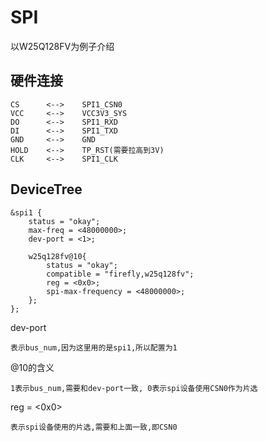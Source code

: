 # SPI

以W25Q128FV为例子介绍

## 硬件连接

	CS		<--> 	SPI1_CSN0
	VCC		<--> 	VCC3V3_SYS
	DO		<--> 	SPI1_RXD
	DI		<--> 	SPI1_TXD
	GND		<--> 	GND
	HOLD	<--> 	TP_RST(需要拉高到3V)
	CLK 	<--> 	SPI1_CLK

## DeviceTree

	&spi1 {
		status = "okay";
		max-freq = <48000000>;
		dev-port = <1>;

		w25q128fv@10{
			status = "okay";
			compatible = "firefly,w25q128fv";
			reg = <0x0>;
			spi-max-frequency = <48000000>;
		};
	};

dev-port

	表示bus_num,因为这里用的是spi1,所以配置为1

@10的含义

	1表示bus_num,需要和dev-port一致, 0表示spi设备使用CSN0作为片选

reg = <0x0>

	表示spi设备使用的片选,需要和上面一致,即CSN0
